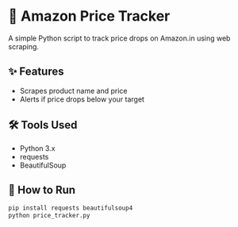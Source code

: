 # 🛒 Amazon Price Tracker

A simple Python script to track price drops on Amazon.in using web scraping.

## ✨ Features
- Scrapes product name and price
- Alerts if price drops below your target

## 🛠️ Tools Used
- Python 3.x
- requests
- BeautifulSoup

## 🚀 How to Run

```bash
pip install requests beautifulsoup4
python price_tracker.py


